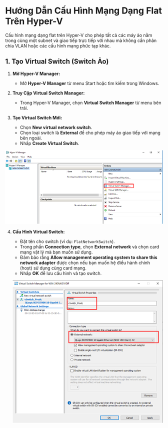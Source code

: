 # Hướng Dẫn Cấu Hình Mạng Dạng Flat Trên Hyper-V

Cấu hình mạng dạng flat trên Hyper-V cho phép tất cả các máy ảo nằm trong cùng một subnet và giao tiếp trực tiếp với nhau mà không cần phân chia VLAN hoặc các cấu hình mạng phức tạp khác.

## 1. Tạo Virtual Switch (Switch Ảo)

1. **Mở Hyper-V Manager:**
   - Mở **Hyper-V Manager** từ menu Start hoặc tìm kiếm trong Windows.

2. **Truy Cập Virtual Switch Manager:**
   - Trong Hyper-V Manager, chọn **Virtual Switch Manager** từ menu bên trái.

3. **Tạo Virtual Switch Mới:**
   - Chọn **New virtual network switch**.
   - Chọn loại switch là **External** để cho phép máy ảo giao tiếp với mạng bên ngoài.
   - Nhấp **Create Virtual Switch**.

 ![Cấu Hình Virtual Switch](https://github.com/cuongnvvietis/NhanHoa/blob/main/Docs/Picture/Hyper-v/Screenshot_7.png)
 
4. **Cấu Hình Virtual Switch:**
   - Đặt tên cho switch (ví dụ: `FlatNetworkSwitch`).
   - Trong phần **Connection type**, chọn **External network** và chọn card mạng vật lý mà bạn muốn sử dụng.
   - Đảm bảo rằng **Allow management operating system to share this network adapter** được chọn nếu bạn muốn hệ điều hành chính (host) sử dụng cùng card mạng.
   - Nhấp **OK** để lưu cấu hình và tạo switch.

   ![Cấu Hình Virtual Switch](https://github.com/cuongnvvietis/NhanHoa/blob/main/Docs/Picture/Hyper-v/Screenshot_8.png)

